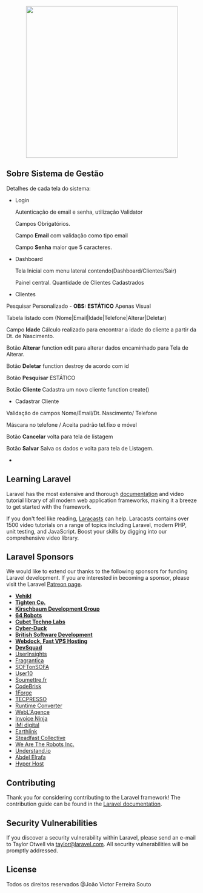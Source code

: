
<p align="center"><img src="https://res.cloudinary.com/dtfbvvkyp/image/upload/v1566331377/laravel-logolockup-cmyk-red.svg" width="400"></p>



## Sobre Sistema de Gestão

Detalhes de cada tela do sistema:

- Login
  <p>Autenticação de email e senha, utilização Validator</p>
  <p>Campos Obrigatórios.</p>
  <p>Campo <b>Email</b> com validação como tipo email</p>
  <p>Campo <b>Senha</b> maior que 5 caracteres.  </p>
 
- Dashboard
  <p>Tela Inicial com menu lateral contendo(Dashboard/Clientes/Sair)</p>
  <p>Painel central. Quantidade de Clientes Cadastrados</p> 
  
- Clientes
<p>Pesquisar Personalizado - <b>OBS: ESTÁTICO</b> Apenas Visual
<p>Tabela listado com (Nome|Email|Idade|Telefone|Alterar|Deletar)</p>
<p>Campo <b>Idade</b> Cálculo realizado para encontrar a idade do cliente a partir da Dt. de Nascimento.</p>
<p>Botão <b>Alterar</b> function edit para alterar dados encaminhado para Tela de Alterar.</p>
<p>Botão <b>Deletar</b> function destroy de acordo com id </p>
<p>Botão <b>Pesquisar</b> ESTÁTICO</p>
<p>Botão <b>Cliente</b> Cadastra um novo cliente function create()</p>

- Cadastrar Cliente
<p>Validação de campos Nome/Email/Dt. Nascimento/ Telefone</p>
<p>Máscara no telefone / Aceita padrão tel.fixo e móvel</p>
<p>Botão <b>Cancelar</b> volta para tela de listagem</p>
<p>Botão <b>Salvar</b> Salva os dados e volta para tela de Listagem.</p>

- 
## Learning Laravel

Laravel has the most extensive and thorough [documentation](https://laravel.com/docs) and video tutorial library of all modern web application frameworks, making it a breeze to get started with the framework.

If you don't feel like reading, [Laracasts](https://laracasts.com) can help. Laracasts contains over 1500 video tutorials on a range of topics including Laravel, modern PHP, unit testing, and JavaScript. Boost your skills by digging into our comprehensive video library.

## Laravel Sponsors

We would like to extend our thanks to the following sponsors for funding Laravel development. If you are interested in becoming a sponsor, please visit the Laravel [Patreon page](https://patreon.com/taylorotwell).

- **[Vehikl](https://vehikl.com/)**
- **[Tighten Co.](https://tighten.co)**
- **[Kirschbaum Development Group](https://kirschbaumdevelopment.com)**
- **[64 Robots](https://64robots.com)**
- **[Cubet Techno Labs](https://cubettech.com)**
- **[Cyber-Duck](https://cyber-duck.co.uk)**
- **[British Software Development](https://www.britishsoftware.co)**
- **[Webdock, Fast VPS Hosting](https://www.webdock.io/en)**
- **[DevSquad](https://devsquad.com)**
- [UserInsights](https://userinsights.com)
- [Fragrantica](https://www.fragrantica.com)
- [SOFTonSOFA](https://softonsofa.com/)
- [User10](https://user10.com)
- [Soumettre.fr](https://soumettre.fr/)
- [CodeBrisk](https://codebrisk.com)
- [1Forge](https://1forge.com)
- [TECPRESSO](https://tecpresso.co.jp/)
- [Runtime Converter](http://runtimeconverter.com/)
- [WebL'Agence](https://weblagence.com/)
- [Invoice Ninja](https://www.invoiceninja.com)
- [iMi digital](https://www.imi-digital.de/)
- [Earthlink](https://www.earthlink.ro/)
- [Steadfast Collective](https://steadfastcollective.com/)
- [We Are The Robots Inc.](https://watr.mx/)
- [Understand.io](https://www.understand.io/)
- [Abdel Elrafa](https://abdelelrafa.com)
- [Hyper Host](https://hyper.host)

## Contributing

Thank you for considering contributing to the Laravel framework! The contribution guide can be found in the [Laravel documentation](https://laravel.com/docs/contributions).

## Security Vulnerabilities

If you discover a security vulnerability within Laravel, please send an e-mail to Taylor Otwell via [taylor@laravel.com](mailto:taylor@laravel.com). All security vulnerabilities will be promptly addressed.

## License

Todos os direitos reservados @João Victor Ferreira Souto
